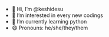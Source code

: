 - 👋 Hi, I’m @keshidesu
- 👀 I’m interested in every new codings
- 🌱 I’m currently learning python
- 😄 Pronouns: he/she/they/them


<!---
keshidesu/keshidesu is a ✨ special ✨ repository because its `README.md` (this file) appears on your GitHub profile.
You can click the Preview link to take a look at your changes.
--->
